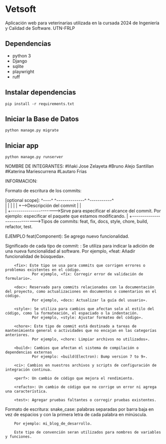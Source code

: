 # Vetsoft

Aplicación web para veterinarias utilizada en la cursada 2024 de Ingeniería y Calidad de Software. UTN-FRLP

## Dependencias

- python 3
- Django
- sqlite
- playwright
- ruff

## Instalar dependencias

`pip install -r requirements.txt`

## Iniciar la Base de Datos

`python manage.py migrate`

## Iniciar app

`python manage.py runserver`

NOMBRE DE INTEGRANTES:
        #Iñaki Jose Zelayeta
        #Bruno Alejo Santillan
        #Katerina Mariescurrena 
        #Lautaro Frias


INFORMACION:

Formato de escritura de los commits:

<tipo> [optional scope]:<descripcion>
^----^ ^--------------^ ^-----------^   
|     |                 |
|     |                 +-->Descripción del commit
|     |    
|     +---------------------->Sirve para especificar el alcance del commit. Por ejemplo: especificar el paquete que estamos modificando.
|
+----------------------------->Tipos de commits: feat, fix, docs, style, chore, build, refactor, test.

EJEMPLO
feat(Component): Se agrego nuevo funcionalidad.

Significado de cada tipo de commit:
        <feat>: Se utiliza para indicar la adición de una nueva funcionalidad al software. 
                Por ejemplo, «feat: Añadir funcionalidad de búsqueda».

        <fix>: Este tipo se usa para commits que corrigen errores o problemas existentes en el código. 
                Por ejemplo, «fix: Corregir error de validación de formulario».

        <doc>: Reservado para commits relacionados con la documentación del proyecto, como actualizaciones en documentos o comentarios en el código. 
                Por ejemplo, «docs: Actualizar la guía del usuario».

        <style>: Se utiliza para cambios que afectan solo al estilo del código, como la formateación, el espaciado o la indentación.           
                Por ejemplo, «style: Ajustar formateo del código».

        <chore>: Este tipo de commit está destinado a tareas de mantenimiento general o actividades que no encajan en las categorías anteriores. 
                Por ejemplo, «chore: Limpiar archivos no utilizados».

        <build>: Cambios que afectan el sistema de compilación o dependencias externas 
                Por ejemplo: «build(Electron): Bump version 7 to 9».

        <ci>: Cambios en nuestros archivos y scripts de configuración de integración continua.

        <perf>: Un cambio de código que mejora el rendimiento.

        <refacto>: Un cambio de código que no corrige un error ni agrega una característica.

        <test>: Agregar pruebas faltantes o corregir pruebas existentes.


Formato de escritura: 
        snake_case: palabras separadas por barra baja en vez de espacios y 
        con la primera letra de cada palabra en minúscula. 

        Por ejemplo: mi_blog_de_desarrollo.

        Este tipo de convención seran utilizados para nombres de variables y funciones.
